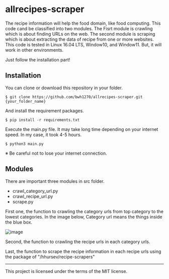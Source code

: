 # allrecipes-scraper
The recipe information will help the food domain, like food computing.
This code cand be classified into two modules. The Fisrt module is crawling which is about finding URLs on the web. The second module is scraping which is about extracting the data of recipe from one or more websites. This code is tested in Linux 16.04 LTS, Window10, and Window11. But, it will work in other environments. 


Just follow the installation part!



## Installation
You can clone or download this repository in your folder.
```
$ git clone https://github.com/bwh1270/allrecipes-scraper.git {your_folder_name}
```


And install the requirement packages.
```
$ pip install -r requirements.txt
```


Execute the main.py file. It may take long time depending on your internet speed. In my case, it took 4-5 hours.
```
$ python3 main.py
```
※ Be careful not to lose your internet connection.




## Modules
There are important three modules in src folder.
+ crawl_category_url.py
+ crawl_recipe_url.py
+ scrape.py



First one, the function to crawling the category urls from top category to the lowest categories. In the image below, Category url means the things inside the blue box.

![image](https://user-images.githubusercontent.com/98958137/213866967-a042f967-68ab-4175-a25f-43ffbe1fb064.png)


Second, the function to crawling the recipe urls in each category urls.


Last, the function to scrape the recipe information in each recipe urls using the package of "/hhursev/recipe-scrapers"




--- 
This project is licensed under the terms of the MIT license.
